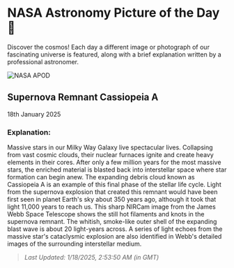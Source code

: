 
  # NASA Astronomy Picture of the Day 🌌

  Discover the cosmos! Each day a different image or photograph of our fascinating universe is featured, along with a brief explanation written by a professional astronomer.

![NASA APOD](https://apod.nasa.gov/apod/image/2501/CasA_nircam_4096.jpg)

## Supernova Remnant Cassiopeia A

18th January 2025

### Explanation: 

Massive stars in our Milky Way Galaxy live spectacular lives.  Collapsing from vast cosmic clouds, their nuclear furnaces ignite and create heavy elements in their cores. After only a few million years for the most massive stars, the enriched material is blasted back into interstellar space where star formation can begin anew. The expanding debris cloud known as Cassiopeia A is an example of this final phase of the stellar life cycle. Light from the supernova explosion that created this remnant would have been first seen in planet Earth's sky about 350 years ago, although it took that light 11,000 years to reach us. This sharp NIRCam image from the James Webb Space Telescope shows the still hot filaments and knots in the supernova remnant. The whitish, smoke-like outer shell of the expanding blast wave is about 20 light-years across. A series of light echoes from the massive star's cataclysmic explosion are also identified in Webb's detailed images of the surrounding interstellar medium.

> _Last Updated: 1/18/2025, 2:53:50 AM (in GMT)_

